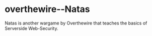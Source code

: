 # overthewire--Natas
Natas is another wargame by Overthewire that teaches the basics of Serverside Web-Security.
